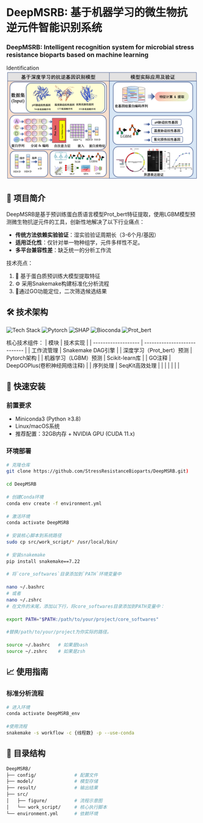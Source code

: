 # DeepMSRB: 基于机器学习的微生物抗逆元件智能识别系统
### DeepMSRB: Intelligent recognition system for microbial stress resistance bioparts based on machine learning

Identification
![DeepARG Workflow](src/figure/Figure-1.png)

## 📖 项目简介
DeepMSRB是基于预训练蛋白质语言模型Prot_bert特征提取，使用LGBM模型预测微生物抗逆元件的工具，创新性地解决了以下行业痛点：
- **传统方法依赖实验验证**：湿实验验证周期长（3-6个月/基因）
- **适用泛化性**：仅针对单一物种组学，元件多样性不足。
- **多平台兼容性差**：缺乏统一的分析工作流

技术亮点：

1. 🧠 基于蛋白质预训练大模型提取特征
2. ⚙️ 采用Snakemake构建标准化分析流程
3. 🎯通过GO功能定位，二次筛选候选结果

## 🛠️ 技术架构
![Tech Stack](https://img.shields.io/badge/Python-3.8%2B-blue)
![Pytorch](https://pytorch.org)
![SHAP](https://img.shields.io/badge/SHAP-0.41.0-red)
![Bioconda](https://img.shields.io/badge/Bioconda-DeepGOPlus-green)
![Prot_bert](https://huggingface.co/Rostlab/prot_bert)

核心技术组件：
| 模块                | 技术实现                     |
| ------------------- | ---------------------------- |
| 工作流管理          | Snakemake DAG引擎            |
| 深度学习（Prot_bert）预测 | Pytorch架构               |
| 机器学习（LGBM）预测 | Scikit-learn库              |
| GO注释              | DeepGOPlus(卷积神经网络注释) |
| 序列处理            | SeqKit高效处理               |
|                     |                              |
|                     |                              |



## 🚀 快速安装

### 前置要求
- Miniconda3 (Python ≥3.8)
- Linux/macOS系统
- 推荐配置：32GB内存 + NVIDIA GPU (CUDA 11.x)

### 环境部署
```bash
# 克隆仓库
git clone https://github.com/StressResistanceBioparts/DeepMSRB.git)

cd DeepMSRB

# 创建Conda环境
conda env create -f environment.yml

# 激活环境
conda activate DeepMSRB

# 安装核心脚本到系统路径
sudo cp src/work_script/* /usr/local/bin/

# 安装snakemake
pip install snakemake==7.22

# 将`core_softwares`目录添加到`PATH`环境变量中

nano ~/.bashrc
# 或者
nano ~/.zshrc
# 在文件的末尾，添加以下行，将core_softwares目录添加到PATH变量中：

export PATH="$PATH:/path/to/your/project/core_softwares"

#替换/path/to/your/project为你实际的路径。

source ~/.bashrc   # 如果是bash
source ~/.zshrc    # 如果是zsh


```

## 📈 使用指南

### 标准分析流程

```bash
# 进入环境
conda activate DeepMSRB_env

#使用流程
snakemake -s workflow -c {线程数} -p --use-conda 

```

## 📂 目录结构

```bash
DeepMSRB/
├── config/              # 配置文件
├── model/               # 模型存储
├── result/              # 输出结果
├── src/
│   ├── figure/          # 流程示意图
│   └── work_script/     # 核心执行脚本
└── environment.yml      # 依赖环境
```

